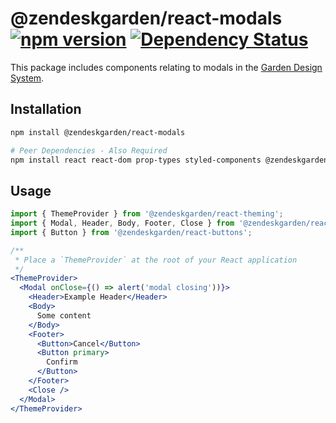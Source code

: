 # @zendeskgarden/react-modals [![npm version](https://img.shields.io/npm/v/@zendeskgarden/react-modals.svg?style=flat-square)](https://www.npmjs.com/package/@zendeskgarden/react-modals) [![Dependency Status](https://img.shields.io/david/zendeskgarden/react-components.svg?path=packages/modals&style=flat-square)](https://david-dm.org/zendeskgarden/react-components?path=packages/modals) <!-- markdownlint-disable -->

<!-- markdownlint-enable -->

This package includes components relating to modals in the
[Garden Design System](https://zendeskgarden.github.io/).

## Installation

```sh
npm install @zendeskgarden/react-modals

# Peer Dependencies - Also Required
npm install react react-dom prop-types styled-components @zendeskgarden/react-theming
```

## Usage

```jsx static
import { ThemeProvider } from '@zendeskgarden/react-theming';
import { Modal, Header, Body, Footer, Close } from '@zendeskgarden/react-modals';
import { Button } from '@zendeskgarden/react-buttons';

/**
 * Place a `ThemeProvider` at the root of your React application
 */
<ThemeProvider>
  <Modal onClose={() => alert('modal closing'))}>
    <Header>Example Header</Header>
    <Body>
      Some content
    </Body>
    <Footer>
      <Button>Cancel</Button>
      <Button primary>
        Confirm
      </Button>
    </Footer>
    <Close />
  </Modal>
</ThemeProvider>
```
